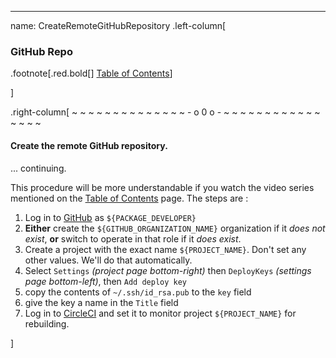 ---
name: CreateRemoteGitHubRepository
.left-column[
  ### GitHub Repo
.footnote[.red.bold[] [Table of Contents](./)] 
<!-- H -->]
.right-column[
~ ~ ~ ~ ~ ~ ~ ~ ~ ~ ~ ~ ~ ~ - o 0 o - ~ ~ ~ ~ ~ ~ ~ ~ ~ ~ ~ ~ ~ ~ ~ ~

#### Create the **remote** GitHub repository.

... continuing.

This procedure will be more understandable if you watch the video series mentioned on the [Table of Contents](./) page. The steps are :

1. Log in to [GitHub](https://github.com/) as ```${PACKAGE_DEVELOPER}```
1. **Either** create the ```${GITHUB_ORGANIZATION_NAME}``` organization if it *does not exist*, **or** switch to operate in that role if it *does exist*.
1. Create a project with the exact name ```${PROJECT_NAME}```. Don't set any other values. We'll do that automatically.
1. Select ```Settings``` *(project page bottom-right)* then ```DeployKeys``` *(settings page bottom-left)*, then ```Add deploy key```
1. copy the contents of ```~/.ssh/id_rsa.pub``` to the ```key``` field
1. give the key a name in the ```Title``` field
1. Log in to [CircleCI](https://circleci.com/) and set it to monitor project ```${PROJECT_NAME}``` for rebuilding.



<!-- B -->]
